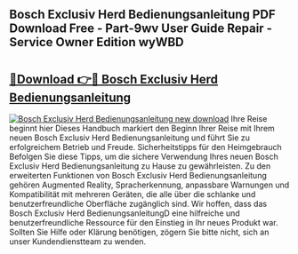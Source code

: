 ## Bosch Exclusiv Herd Bedienungsanleitung PDF Download Free - Part-9wv User Guide Repair - Service Owner Edition wyWBD

# <h2><a href="http://df23ih.blite.top/?on=Bosch+Exclusiv+Herd+Bedienungsanleitung">🔗Download 👉🔴 Bosch Exclusiv Herd Bedienungsanleitung</a></h2>

[![Bosch Exclusiv Herd Bedienungsanleitung new download](https://i.imgur.com/lujVjoI.png)](http://df23ih.blite.top/?on=Bosch+Exclusiv+Herd+Bedienungsanleitung)
Ihre Reise beginnt hier Dieses Handbuch markiert den Beginn Ihrer Reise mit Ihrem neuen Bosch Exclusiv Herd Bedienungsanleitung und führt Sie zu erfolgreichem Betrieb und Freude. Sicherheitstipps für den Heimgebrauch Befolgen Sie diese Tipps, um die sichere Verwendung Ihres neuen Bosch Exclusiv Herd Bedienungsanleitung zu Hause zu gewährleisten. Zu den erweiterten Funktionen von Bosch Exclusiv Herd Bedienungsanleitung gehören Augmented Reality, Spracherkennung, anpassbare Warnungen und Kompatibilität mit mehreren Geräten, die alle über die schlanke und benutzerfreundliche Oberfläche zugänglich sind. Wir hoffen, dass das Bosch Exclusiv Herd BedienungsanleitungD eine hilfreiche und benutzerfreundliche Ressource für den Einstieg in Ihr neues Produkt war. Sollten Sie Hilfe oder Klärung benötigen, zögern Sie bitte nicht, sich an unser Kundendienstteam zu wenden.
